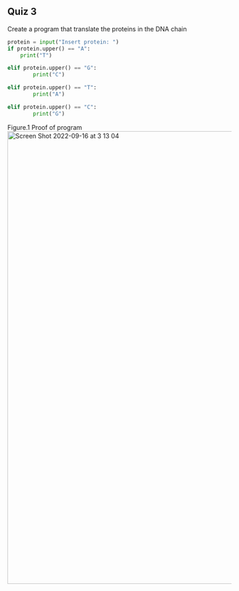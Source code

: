 ## Quiz 3 ##

Create a program that translate the proteins in the DNA chain
```.py
protein = input("Insert protein: ")
if protein.upper() == "A":
    print("T")

elif protein.upper() == "G":
        print("C")

elif protein.upper() == "T":
        print("A")

elif protein.upper() == "C":
        print("G")
```

Figure.1 Proof of program 
<img width="1016" alt="Screen Shot 2022-09-16 at 3 13 04" src="https://user-images.githubusercontent.com/105724334/190479082-dcd883b3-f3ba-428c-b668-4eaa023ae851.png">
